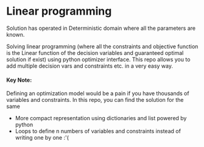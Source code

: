 # Linear programming 

Solution has operated in Deterministic domain where all the parameters are known. 

Solving linear programming (where all the constraints and objective function is the Linear function of the decision variables and guaranteed optimal solution if exist) using python optimizer interface. This repo allows you to add multiple decision vars and constraints etc. in a very easy way.

#### Key Note:
Defining an optimization model would be a pain if you have thousands of variables and constraints. In this repo, you can find the solution for the same
- More compact representation using dictionaries and list powered by python
- Loops to define n numbers of variables and constraints instead of writing one by one :'( 
